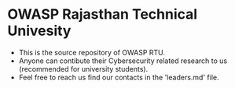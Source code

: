 # OWASP Rajasthan Technical Univesity
- This is the source repository of OWASP RTU.
- Anyone can contibute their Cybersecurity related research to us (recommended for university students).
- Feel free to reach us find our contacts in the 'leaders.md' file.
